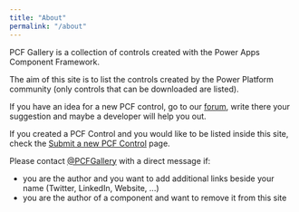 ```yaml
---
title: "About"
permalink: "/about"
---
```

PCF Gallery is a collection of controls created with the Power Apps Component Framework.

The aim of this site is to list the controls created by the Power Platform community (only controls that can be downloaded are listed).

If you have an idea for a new PCF control, go to our <a target="_blank" href="https://pcfgallery.userecho.com">forum</a>, write there your suggestion and maybe a developer will help you out.

If you created a PCF Control and you would like to be listed inside this site, check the <a target="_blank" href="/submit">Submit a new PCF Control</a> page.

Please contact <a target="_blank" href="https://www.twitter.com/pcfgallery">@PCFGallery</a> with a direct message if:

- you are the author and you want to add additional links beside your name (Twitter, LinkedIn, Website, ...)
- you are the author of a component and want to remove it from this site

